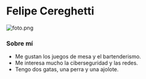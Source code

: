 # Felipe Cereghetti

![foto.png](/2024-presentacion-FeceUTN/foto.png "foto")

### Sobre mí

- Me gustan los juegos de mesa y el bartenderismo.
- Me interesa mucho la ciberseguridad y las redes.
- Tengo dos gatas, una perra y una ajolote.
